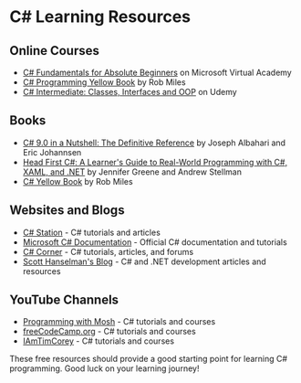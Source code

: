 # C# Learning Resources

## Online Courses

- [C# Fundamentals for Absolute Beginners](https://mva.microsoft.com/en-us/training-courses/c-fundamentals-for-absolute-beginners-16169) on Microsoft Virtual Academy
- [C# Programming Yellow Book](https://www.robmiles.com/c-yellow-book/) by Rob Miles
- [C# Intermediate: Classes, Interfaces and OOP](https://www.udemy.com/course/c-intermediate-classes-interfaces-and-oop/) on Udemy

## Books

- [C# 9.0 in a Nutshell: The Definitive Reference](https://www.oreilly.com/library/view/c-90-in/9781492077070/) by Joseph Albahari and Eric Johannsen
- [Head First C#: A Learner's Guide to Real-World Programming with C#, XAML, and .NET](https://www.oreilly.com/library/view/head-first-c/9781449343507/) by Jennifer Greene and Andrew Stellman
- [C# Yellow Book](https://www.robmiles.com/c-yellow-book/) by Rob Miles

## Websites and Blogs

- [C# Station](http://www.csharp-station.com/) - C# tutorials and articles
- [Microsoft C# Documentation](https://docs.microsoft.com/en-us/dotnet/csharp/) - Official C# documentation and tutorials
- [C# Corner](https://www.c-sharpcorner.com/) - C# tutorials, articles, and forums
- [Scott Hanselman's Blog](https://www.hanselman.com/blog/) - C# and .NET development articles and resources

## YouTube Channels

- [Programming with Mosh](https://www.youtube.com/channel/UCWv7vMbMWH4-V0ZXdmDpPBA) - C# tutorials and courses
- [freeCodeCamp.org](https://www.youtube.com/channel/UC8butISFwT-Wl7EV0hUK0BQ) - C# tutorials and courses
- [IAmTimCorey](https://www.youtube.com/user/IAmTimCorey) - C# tutorials and courses

These free resources should provide a good starting point for learning C# programming. Good luck on your learning journey!
